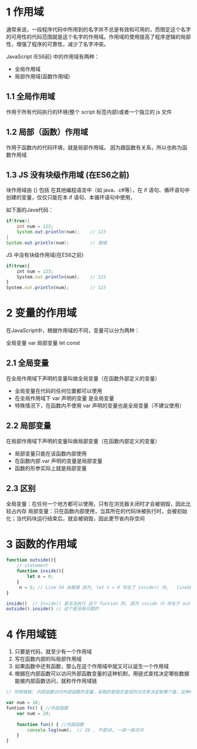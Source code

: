 # 1 作用域
通常来说，一段程序代码中所用到的名字并不总是有效和可用的，而限定这个名字的可用性的代码范围就是这个名字的作用域。作用域的使用提高了程序逻辑的局部性，增强了程序的可靠性，减少了名字冲突。

JavaScript (ES6前) 中的作用域有两种：
- 全局作用域
- 局部作用域(函数作用域)

## 1.1 全局作用域
作用于所有代码执行的环境(整个 script 标签内部)或者一个独立的 js 文件

## 1.2 局部（函数）作用域
作用于函数内的代码环境，就是局部作用域。 因为跟函数有关系，所以也称为函数作用域

## 1.3 JS 没有块级作用域 (在ES6之前)
块作用域由 {} 包括
在其他编程语言中（如 java、c#等），在 if 语句、循环语句中创建的变量，仅仅只能在本 if 语句、本循环语句中使用，

如下面的Java代码：
```java
if(true){
    int num = 123;
    System.out.println(num);	// 123
}
System.out.println(num);		// 报错
```



JS 中没有块级作用域(在ES6之前)
```js
if(true){
    int num = 123;
    System.out.println(num);	// 123
}
System.out.println(num);		// 123
```


# 2 变量的作用域
在JavaScript中，根据作用域的不同，变量可以分为两种：

全局变量 var 
局部变量  let const

## 2.1 全局变量
在全局作用域下声明的变量叫做全局变量（在函数外部定义的变量）
- 全局变量在代码的任何位置都可以使用 
- 在全局作用域下 var 声明的变量 是全局变量
- 特殊情况下，在函数内不使用 var 声明的变量也是全局变量（不建议使用）

## 2.2 局部变量
在局部作用域下声明的变量叫做局部变量（在函数内部定义的变量）

- 局部变量只能在该函数内部使用
- 在函数内部 var 声明的变量是局部变量
- 函数的形参实际上就是局部变量

## 2.3 区别
全局变量：在任何一个地方都可以使用，只有在浏览器关闭时才会被销毁，因此比较占内存
局部变量：只在函数内部使用，当其所在的代码块被执行时，会被初始化；当代码块运行结束后，就会被销毁，因此更节省内存空间

# 3 函数的作用域

``` js
function outside(){
    // statement
    function inside(){
        let n = 0;
    }
     n = 5; // Line 50 会报错 因为, let n = 0 写在了 inside() 内,   line50 处 , n 还没被定义, 需要携程 let n =5 
}

inside()  // Inside() 是无法执行 这个 funtion 的, 因为 inside 只 存在于 outside() 中 
outside().inside() // 这个是没有问题的 

```


# 4 作用域链
1. 只要是代码，就至少有一个作用域
2. 写在函数内部的叫局部作用域
3. 如果函数中还有函数，那么在这个作用域中就又可以诞生一个作用域
4. 根据在内部函数可以访问外部函数变量的这种机制，用链式查找决定哪些数据能被内部函数访问，就称作作用域链

```js
// 作用域链: 内部函数访问外部函数的变量，采取的是链式查找的方式来决定取哪个值，这种结构我们称为作用域链表

var num = 10;
funtion fn() { //外部函数
    var num = 20;
    
    function fun() { //内部函数
        console.log(num);  // 20 , 不是10, 一级一级访问
    }
}
```
